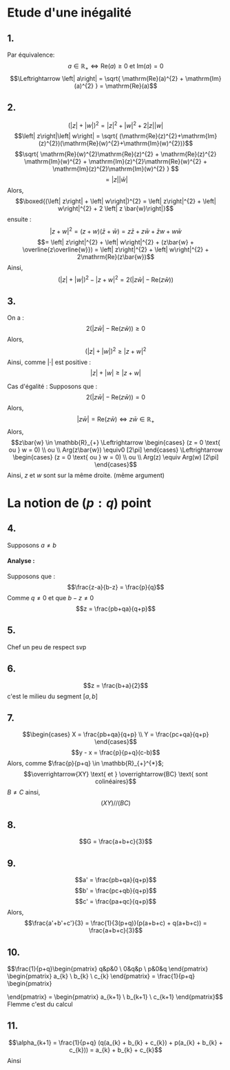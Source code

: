 # Etude d'une inégalité
## 1.
Par équivalence: 
$$a \in \mathbb{R}_{+} \Leftrightarrow \mathrm{Re}(a) \geq 0 \text{ et } \mathrm{Im}(a) = 0$$
$$\Leftrightarrow \left| a\right| = \sqrt{ \mathrm{Re}(a)^{2} + \mathrm{Im}(a)^{2} } = \mathrm{Re}(a)$$

## 2.
$$(\left| z\right| +  \left| w\right|)^{2} = \left| z\right|^{2}  + \left| w\right|^{2} + 2 \left| z\right|\left| w\right|$$
$$\left| z\right|\left| w\right| = \sqrt{ (\mathrm{Re}(z)^{2}+\mathrm{Im}(z)^{2})(\mathrm{Re}(w)^{2}+\mathrm{Im}(w)^{2})}$$
$$\sqrt{ \mathrm{Re}(w)^{2}\mathrm{Re}(z)^{2} + \mathrm{Re}(z)^{2} \mathrm{Im}(w)^{2} + \mathrm{Im}(z)^{2}\mathrm{Re}(w)^{2} + \mathrm{Im}(z)^{2}\mathrm{Im}(w)^{2} } $$
$$= \left| z\right|\left| \bar{w}\right|$$
Alors, 
$$\boxed{(\left| z\right| + \left| w\right|)^{2} = \left| z\right|^{2} + \left| w\right|^{2} + 2 \left| z \bar{w}\right|}$$
ensuite :
$$\left| z + w\right|^{2} = (z+w)(\bar{z} + \bar{w}) = z\bar{z} + z\bar{w} + \bar{z}w + w\bar{w}$$
$$= \left| z\right|^{2} + \left| w\right|^{2} + (z\bar{w} + \overline{z\overline{w}}) = \left| z\right|^{2} + \left| w\right|^{2} + 2\mathrm{Re}(z\bar{w})$$
Ainsi, 
$$(\left| z\right| +  \left| w\right|)^{2} - \left| z + w\right|^{2} =2 (\left| z\bar{w}\right| - \mathrm{Re}(z\bar{w}))$$


## 3.
On a :
$$2(\left| z\bar{w}\right|- \mathrm{Re}(z\bar{w})) \geq 0$$
Alors, 
$$(\left| z\right| + \left| w\right|)^{2} \geq \left| z + w\right|^{2}$$
Ainsi, comme $\left| \cdot\right|$ est positive : 
$$\left| z\right| + \left| w\right| \geq \left| z+w\right|$$

Cas d'égalité : 
Supposons que : 
$$2(\left| z\bar{w}\right|- \mathrm{Re}(z\bar{w})) = 0$$
Alors, 
$$\left| z \bar{w}\right| = \mathrm{Re}(z\bar{w}) \Leftrightarrow z \bar{w} \in \mathbb{R}_{+}$$
Alors, 
$$z\bar{w} \in \mathbb{R}_{+} \Leftrightarrow \begin{cases}
(z = 0 \text{ ou } w = 0) \\
ou \\
Arg(z\bar{w}) \equiv0 [2\pi]
\end{cases} \Leftrightarrow \begin{cases}
(z = 0 \text{ ou } w = 0) \\
ou \\
Arg(z) \equiv Arg(w) [2\pi]
\end{cases}$$
Ainsi, $z$ et $w$ sont sur la même droite. (même argument)

# La notion de $(p:q)$ point
## 4.
Supposons $a \neq b$
#### Analyse : 
Supposons que : 
$$\frac{z-a}{b-z} = \frac{p}{q}$$
Comme $q \neq 0$ et que $b-z \neq 0$
$$z = \frac{pb+qa}{q+p}$$

## 5.
Chef un peu de respect svp

## 6.
$$z = \frac{b+a}{2}$$
c'est le milieu du segment $[a, b]$

## 7.
$$\begin{cases}
X = \frac{pb+qa}{q+p} \\
Y = \frac{pc+qa}{q+p}
\end{cases}$$
$$y - x = \frac{p}{p+q}(c-b)$$
Alors, comme $\frac{p}{p+q} \in \mathbb{R}_{+}^{*}$;  
$$\overrightarrow{XY} \text{ et } \overrightarrow{BC} \text{ sont colinéaires}$$
$B \neq C$ ainsi, 
$$(XY) // (BC)$$

## 8.
$$G = \frac{a+b+c}{3}$$

## 9.
$$a' = \frac{pb+qa}{q+p}$$
$$b' = \frac{pc+qb}{q+p}$$
$$c' = \frac{pa+qc}{q+p}$$
Alors, 
$$\frac{a'+b'+c'}{3} = \frac{1}{3(p+q)}(p(a+b+c) + q(a+b+c)) = \frac{a+b+c}{3}$$

## 10. 
$$\frac{1}{p+q}\begin{pmatrix}
q&p&0 \\
0&q&p \\
p&0&q
\end{pmatrix} \begin{pmatrix}
a_{k} \\
b_{k} \\
c_{k}
\end{pmatrix} = \frac{1}{p+q} \begin{pmatrix}

\end{pmatrix} = \begin{pmatrix}
a_{k+1} \\
b_{k+1} \\
c_{k+1}
\end{pmatrix}$$
Flemme c'est du calcul

## 11.
$$\alpha_{k+1} = \frac{1}{p+q} (q(a_{k} + b_{k} + c_{k}) + p(a_{k} + b_{k} + c_{k})) = a_{k} + b_{k} + c_{k}$$
Ainsi 